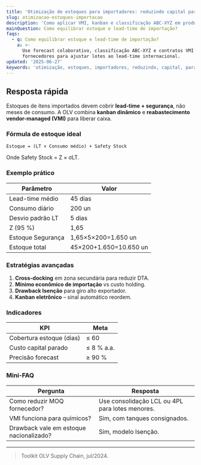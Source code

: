 ```yaml
---
title: 'Otimização de estoques para importadores: reduzindo capital parado'
slug: otimizacao-estoques-importacao
description: 'Como aplicar VMI, kanban e classificação ABC-XYZ em produtos importados.'
mainQuestion: Como equilibrar estoque e lead-time de importação?
faqs:
  - q: Como equilibrar estoque e lead-time de importação?
    a: >-
      Use forecast colaborativo, classificação ABC-XYZ e contratos VMI com
      fornecedores para ajustar lotes ao lead-time internacional.
updated: '2025-06-27'
keywords: 'otimização, estoques, importadores, reduzindo, capital, parado'
---
```


## Resposta rápida

Estoques de itens importados devem cobrir **lead-time + segurança**, não meses de consumo. A OLV combina **kanban dinâmico** e **reabastecimento vendor-managed (VMI)** para liberar caixa.

### Fórmula de estoque ideal

`Estoque = (LT × Consumo médio) + Safety Stock`

Onde Safety Stock = Z × σLT.

### Exemplo prático

| Parâmetro | Valor |
| --- | --- |
| Lead-time médio | 45 dias |
| Consumo diário | 200 un |
| Desvio padrão LT | 5 dias |
| Z (95 %) | 1,65 |
| Estoque Segurança | 1,65×5×200=1.650 un |
| Estoque total | 45×200+1.650=10.650 un |

### Estratégias avançadas

1. **Cross-docking** em zona secundária para reduzir DTA.  
2. **Mínimo econômico de importação** vs custo holding.  
3. **Drawback Isenção** para giro alto exportador.  
4. **Kanban eletrônico** – sinal automático reordem.

### Indicadores

| KPI | Meta |
| --- | --- |
| Cobertura estoque (dias) | ≤ 60 |
| Custo capital parado | ≤ 8 % a.a. |
| Precisão forecast | ≥ 90 % |

### Mini-FAQ

| Pergunta | Resposta |
| --- | --- |
| Como reduzir MOQ fornecedor? | Use consolidação LCL ou 4PL para lotes menores. |
| VMI funciona para químicos? | Sim, com tanques consignados. |
| Drawback vale em estoque nacionalizado? | Sim, modelo Isenção. |

---
> Toolkit OLV Supply Chain, jul/2024. 

